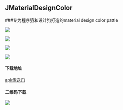 ## JMaterialDesignColor
###专为程序猿和设计狗打造的material design color pattle

![](http://img.blog.csdn.net/20160615170439754)

![](http://img.blog.csdn.net/20160615170453785)

![](http://img.blog.csdn.net/20160615170506723)

![](http://img.blog.csdn.net/20160615170515728)

#### 下载地址
[apk传送门](http://fir.im/g6rd)

#### 二维码下载
![](http://img.blog.csdn.net/20160615171424445)
